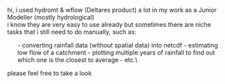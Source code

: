 hi, i used hydromt & wflow (Deltares product) a lot in my work as a Junior Modeller (mostly hydrological)\
i know they are very easy to use already but sometimes there are niche tasks that i still need to do manually, such as:
<ul>
- converting rainfall data (without spatial data) into netcdf
- estimating low flow of a catchment
- plotting multiple years of rainfall to find out which one is the closest to average
- etc.\
</ul>
please feel free to take a look
